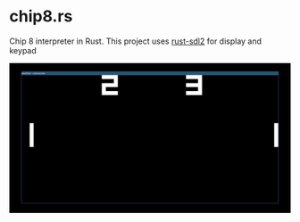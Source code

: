 chip8.rs
==========

Chip 8 interpreter in Rust.
This project uses [rust-sdl2](https://github.com/Rust-SDL2/rust-sdl2/) for display and keypad

![Pong](https://github.com/mikezaby/chip-8.rs/raw/master/pong.png)
